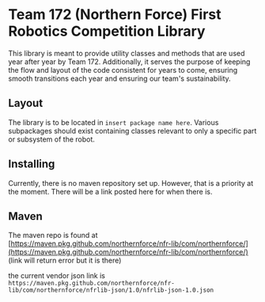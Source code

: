 # Team 172 (Northern Force) First Robotics Competition Library

This library is meant to provide utility classes and methods that are used year after year by Team 172. Additionally, it serves the purpose of keeping the flow and layout of the code consistent for years to come, ensuring smooth transitions each year and ensuring our team's sustainability.

## Layout

The library is to be located in `insert package name here`. Various subpackages should exist containing classes relevant to only a specific part or subsystem of the robot.

## Installing

Currently, there is no maven repository set up. However, that is a priority at the moment. There will be a link posted here for when there is.


## Maven

The maven repo is found at [https://maven.pkg.github.com/northernforce/nfr-lib/com/northernforce/](https://maven.pkg.github.com/northernforce/nfr-lib/com/northernforce/)
(link will return error but it is there)

the current vendor json link is `https://maven.pkg.github.com/northernforce/nfr-lib/com/northernforce/nfrlib-json/1.0/nfrlib-json-1.0.json`

